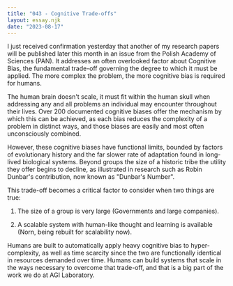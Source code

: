 ```yaml
---
title: "043 - Cognitive Trade-offs"
layout: essay.njk
date: "2023-08-17"
---
```


I just received confirmation yesterday that another of my research papers will be published later this month in an issue from the Polish Academy of Sciences (PAN). It addresses an often overlooked factor about Cognitive Bias, the fundamental trade-off governing the degree to which it must be applied. The more complex the problem, the more cognitive bias is required for humans.

The human brain doesn't scale, it must fit within the human skull when addressing any and all problems an individual may encounter throughout their lives. Over 200 documented cognitive biases offer the mechanism by which this can be achieved, as each bias reduces the complexity of a problem in distinct ways, and those biases are easily and most often unconsciously combined.

However, these cognitive biases have functional limits, bounded by factors of evolutionary history and the far slower rate of adaptation found in long-lived biological systems. Beyond groups the size of a historic tribe the utility they offer begins to decline, as illustrated in research such as Robin Dunbar's contribution, now known as "Dunbar's Number".

This trade-off becomes a critical factor to consider when two things are true:

1. The size of a group is very large (Governments and large companies).

2. A scalable system with human-like thought and learning is available (Norn, being rebuilt for scalability now).

Humans are built to automatically apply heavy cognitive bias to hyper-complexity, as well as time scarcity since the two are functionally identical in resources demanded over time. Humans can build systems that scale in the ways necessary to overcome that trade-off, and that is a big part of the work we do at AGI Laboratory.